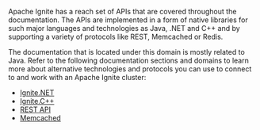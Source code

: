 Apache Ignite has a reach set of APIs that are covered throughout the documentation. The APIs are implemented in a form of native libraries for such major languages and technologies as Java, .NET and C++ and by supporting a variety of protocols like REST, Memcached or Redis.

The documentation that is located under this domain is mostly related to Java. Refer to the following documentation sections and domains to learn more about alternative technologies and protocols you can use to connect to and work with an Apache Ignite cluster:
* [Ignite.NET](doc:ignitenet) 
* [Ignite.C++](doc:ignitec) 
* [REST API](doc:rest-api) 
* [Memcached](doc:memcached-support)